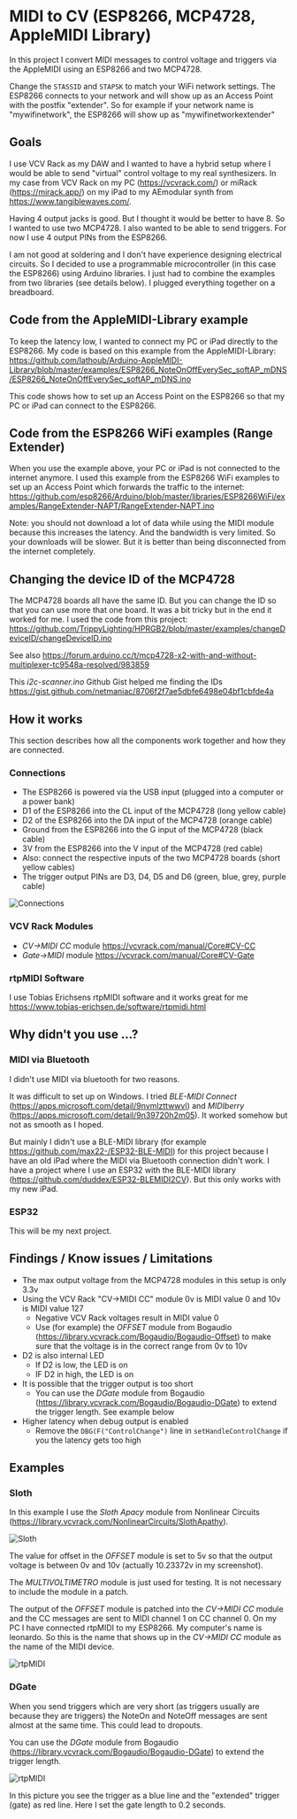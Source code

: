 # MIDI to CV (ESP8266, MCP4728, AppleMIDI Library)
In this project I convert MIDI messages to control voltage and triggers via the AppleMIDI using an ESP8266 and two MCP4728.

Change the `STASSID` and `STAPSK` to match your WiFi network settings. The ESP8266 connects to your network and will show up as an Access Point with the postfix "extender". So for example if your network name is "mywifinetwork", the ESP8266 will show up as "mywifinetworkextender"

## Goals
I use VCV Rack as my DAW and I wanted to have a hybrid setup where I would be able to send "virtual" control voltage to my real synthesizers. In my case from VCV Rack on my PC (https://vcvrack.com/) or miRack (https://mirack.app/) on my iPad to my AEmodular synth from https://www.tangiblewaves.com/.

Having 4 output jacks is good. But I thought it would be better to have 8. So I wanted to use two MCP4728. I also wanted to be able to send triggers. For now I use 4 output PINs from the ESP8266.

I am not good at soldering and I don't have experience designing electrical circuits. So I decided to use a programmable microcontroller (in this case the ESP8266) using Arduino libraries. I just had to combine the examples from two libraries (see details below). I plugged everything together on a breadboard.

## Code from the AppleMIDI-Library example
To keep the latency low, I wanted to connect my PC or iPad directly to the ESP8266. My code is based on this example from the AppleMIDI-Library:
https://github.com/lathoub/Arduino-AppleMIDI-Library/blob/master/examples/ESP8266_NoteOnOffEverySec_softAP_mDNS/ESP8266_NoteOnOffEverySec_softAP_mDNS.ino

This code shows how to set up an Access Point on the ESP8266 so that my PC or iPad can connect to the ESP8266.

## Code from the ESP8266 WiFi examples (Range Extender)
When you use the example above, your PC or iPad is not connected to the internet anymore. I used this example from  the ESP8266 WiFi examples to set up an Access Point which forwards the traffic to the internet:
https://github.com/esp8266/Arduino/blob/master/libraries/ESP8266WiFi/examples/RangeExtender-NAPT/RangeExtender-NAPT.ino

Note: you should not download a lot of data while using the MIDI module because this increases the latency. And the bandwidth is very limited. So your downloads will be slower. But it is better than being disconnected from the internet completely.

## Changing the device ID of the MCP4728
The MCP4728 boards all have the same ID. But you can change the ID so that you can use more that one board. It was a bit tricky but in the end it worked for me. I used the code from this project:
https://github.com/TrippyLighting/HPRGB2/blob/master/examples/changeDeviceID/changeDeviceID.ino

See also
https://forum.arduino.cc/t/mcp4728-x2-with-and-without-multiplexer-tc9548a-resolved/983859

This _i2c-scanner.ino_ Github Gist helped me finding the IDs
https://gist.github.com/netmaniac/8706f2f7ae5dbfe6498e04bf1cbfde4a

## How it works
This section describes how all the components work together and how they are connected.

### Connections
* The ESP8266 is powered via the USB input (plugged into a computer or a power bank)
* D1 of the ESP8266 into the CL input of the MCP4728 (long yellow cable)
* D2 of the ESP8266 into the DA input of the MCP4728 (orange cable)
* Ground from the ESP8266 into the G input of the MCP4728 (black cable)
* 3V from the ESP8266 into  the V input of the MCP4728 (red cable)
* Also: connect the respective inputs of the two MCP4728 boards (short yellow cables)
* The trigger output PINs are D3, D4, D5 and D6 (green, blue, grey, purple cable)

![Connections](images/IMG_5333.jpg)

### VCV Rack Modules
* _CV->MIDI CC_ module https://vcvrack.com/manual/Core#CV-CC
* _Gate->MIDI_ module https://vcvrack.com/manual/Core#CV-Gate

### rtpMIDI Software
I use Tobias Erichsens rtpMIDI software and it works great for me
https://www.tobias-erichsen.de/software/rtpmidi.html



## Why didn't you use ...?
### MIDI via Bluetooth
I didn't use MIDI via bluetooth for two reasons.

It was difficult to set up on Windows. I tried _BLE-MIDI Connect_ (https://apps.microsoft.com/detail/9nvmlzttwwvl) and _MIDIberry_ (https://apps.microsoft.com/detail/9n39720h2m05). It worked somehow but not as smooth as I hoped.

But mainly I didn't use a BLE-MIDI library (for example https://github.com/max22-/ESP32-BLE-MIDI) for this project because I have an old iPad where the MIDI via Bluetooth connection didn't work. I have a project where I use an ESP32 with the BLE-MIDI library (https://github.com/duddex/ESP32-BLEMIDI2CV). But this only works with my new iPad.

### ESP32
This will be my next project.


## Findings / Know issues / Limitations
* The max output voltage from the MCP4728 modules in this setup is only 3.3v
* Using the  VCV Rack "CV->MIDI CC" module  0v is MIDI value 0 and 10v is MIDI value 127
  * Negative VCV Rack voltages result in MIDI value 0
  * Use (for example) the _OFFSET_ module from Bogaudio (https://library.vcvrack.com/Bogaudio/Bogaudio-Offset) to make sure that the voltage is in the correct range from 0v to 10v
* D2 is also internal LED
  * If D2 is low, the LED is on
  * IF D2 in high, the LED is on
* It is possible that the trigger output is too short
  * You can use the _DGate_ module from Bogaudio (https://library.vcvrack.com/Bogaudio/Bogaudio-DGate) to extend the trigger length. See example below
* Higher latency when debug output is enabled
  * Remove the `DBG(F("ControlChange")` line in `setHandleControlChange` if you the latency gets too high

## Examples
### Sloth
In this example I use the _Sloth Apacy_ module from Nonlinear Circuits (https://library.vcvrack.com/NonlinearCircuits/SlothApathy).

![Sloth](images/sloth.png)

The value for offset in the  _OFFSET_ module is set to 5v so that the output voltage is between 0v and 10v (actually 10.23372v in my screenshot).

The _MULTIVOLTIMETRO_ module is just used for testing. It is not necessary to include the module in a patch.

The output of the _OFFSET_ module is patched into the _CV->MIDI CC_ module and the CC messages are sent to MIDI channel 1 on CC channel 0. On my PC I have connected rtpMIDI to my ESP8266. My computer's name is leonardo. So this is the name that shows up in the _CV->MIDI CC_ module as the name of the MIDI device.

![rtpMIDI](images/rtpMIDI.png)

### DGate
When you send triggers which are very short (as triggers usually are because they are triggers) the NoteOn and NoteOff messages are sent almost at the same time. This could lead to dropouts.

You can use the _DGate_ module from Bogaudio (https://library.vcvrack.com/Bogaudio/Bogaudio-DGate) to extend the trigger length.

![rtpMIDI](images/DGate.png)

In this picture you see the trigger as a blue line and the "extended" trigger (gate) as red line. Here I set the gate length to 0.2 seconds.
